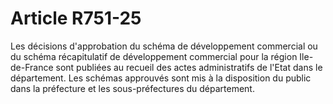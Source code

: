 # Article R751-25

Les décisions d'approbation du schéma de développement commercial ou du schéma récapitulatif de développement commercial pour la région Ile-de-France sont publiées au recueil des actes administratifs de l'Etat dans le département. Les schémas approuvés sont mis à la disposition du public dans la préfecture et les sous-préfectures du département.

